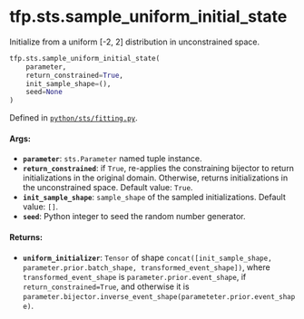 <div itemscope itemtype="http://developers.google.com/ReferenceObject">
<meta itemprop="name" content="tfp.sts.sample_uniform_initial_state" />
<meta itemprop="path" content="Stable" />
</div>

# tfp.sts.sample_uniform_initial_state

Initialize from a uniform [-2, 2] distribution in unconstrained space.

``` python
tfp.sts.sample_uniform_initial_state(
    parameter,
    return_constrained=True,
    init_sample_shape=(),
    seed=None
)
```



Defined in [`python/sts/fitting.py`](https://github.com/tensorflow/probability/tree/master/tensorflow_probability/python/sts/fitting.py).

<!-- Placeholder for "Used in" -->

#### Args:

* <b>`parameter`</b>: `sts.Parameter` named tuple instance.
* <b>`return_constrained`</b>: if `True`, re-applies the constraining bijector
    to return initializations in the original domain. Otherwise, returns
    initializations in the unconstrained space.
    Default value: `True`.
* <b>`init_sample_shape`</b>: `sample_shape` of the sampled initializations.
    Default value: `[]`.
* <b>`seed`</b>: Python integer to seed the random number generator.


#### Returns:

* <b>`uniform_initializer`</b>: `Tensor` of shape `concat([init_sample_shape,
  parameter.prior.batch_shape, transformed_event_shape])`, where
  `transformed_event_shape` is `parameter.prior.event_shape`, if
  `return_constrained=True`, and otherwise it is
  `parameter.bijector.inverse_event_shape(parameteter.prior.event_shape)`.